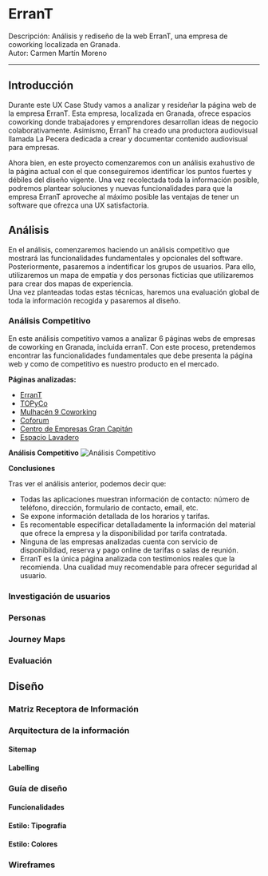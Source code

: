 # ErranT

Descripción: Análisis y rediseño de la web ErranT, una empresa de coworking localizada en Granada.  
Autor: Carmen Martín Moreno  

---------

## Introducción

Durante este UX Case Study vamos a analizar y resideñar la página web de la empresa ErranT. Esta empresa, localizada en Granada, ofrece espacios coworking donde trabajadores y emprendores desarrollan ideas de negocio colaborativamente. Asimismo, ErranT ha creado una productora audiovisual llamada La Pecera dedicada a crear y documentar contenido audiovisual para empresas.  

Ahora bien, en este proyecto comenzaremos con un análisis exahustivo de la página actual con el que conseguiremos identificar los puntos fuertes y débiles del diseño vigente. Una vez recolectada toda la información posible, podremos plantear soluciones y nuevas funcionalidades para que la empresa ErranT aproveche al máximo posible las ventajas de tener un software que ofrezca una UX satisfactoria.  

## Análisis

En el análisis, comenzaremos haciendo un análisis competitivo que mostrará las funcionalidades fundamentales y opcionales del software. Posteriormente,  pasaremos a indentificar los grupos de usuarios. Para ello, utilizaremos un mapa de empatía y dos personas ficticias que utilizaremos para crear dos mapas de experiencia.  
Una vez planteadas todas estas técnicas, haremos una evaluación global de toda la información recogida y pasaremos al diseño.

### Análisis Competitivo

En este análisis competitivo vamos a analizar 6 páginas webs de empresas de coworking en Granada, incluida erranT. Con este proceso, pretendemos encontrar las funcionalidades fundamentales que debe presenta la página web y como de competitivo es nuestro producto en el mercado.

**Páginas analizadas:**

- [ErranT](https://www.errant.es/es/) 
- [TOPyCo](https://www.topyco.com/es)
- [Mulhacén 9 Coworking](https://www.m9coworking.com/)
- [Coforum](https://coforum.es/)
- [Centro de Empresas Gran Capitán](http://ctgrancapitan.com/)
- [Espacio Lavadero](https://espaciolavadero.com/)

**Análisis Competitivo**
![Análisis Competitivo](/documentos/AnalisisCompetivo.png) 

**Conclusiones**

Tras ver el análisis anterior, podemos decir que:
- Todas las aplicaciones muestran información de contacto: número de teléfono, dirección, formulario de contacto, email, etc.
- Se expone información detallada de los horarios y tarifas.
- Es recomentable especificar detalladamente la información del material que ofrece la empresa y la disponibilidad por tarifa contratada.
- Ninguna de las empresas analizadas cuenta con servicio de disponibildiad, reserva y pago online de tarifas o salas de reunión.
- ErranT es la única página analizada con testimonios reales que la recomienda. Una cualidad muy recomendable para ofrecer seguridad al usuario.



### Investigación de usuarios

### Personas

### Journey Maps

### Evaluación

## Diseño

### Matriz Receptora de Información

### Arquitectura de la información

#### Sitemap

#### Labelling

### Guía de diseño

#### Funcionalidades

#### Estilo: Tipografía

#### Estilo: Colores

### Wireframes



